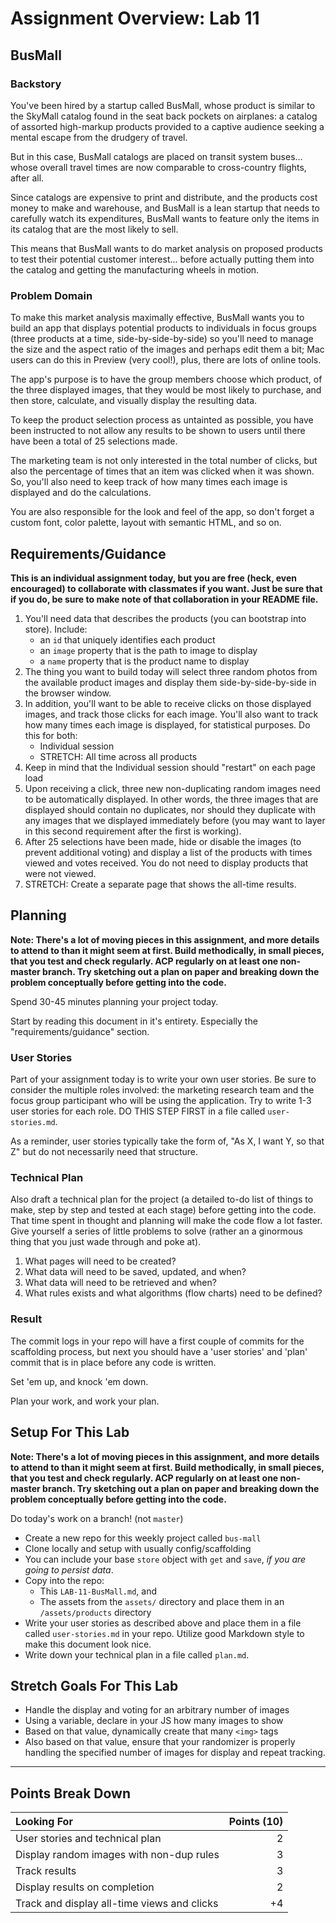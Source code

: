 # Assignment Overview: Lab 11

## BusMall

### Backstory

You've been hired by a startup called BusMall, whose product is similar to the SkyMall catalog found in the seat back pockets on airplanes: a catalog of assorted high-markup products provided to a captive audience seeking a mental escape from the drudgery of travel.

But in this case, BusMall catalogs are placed on transit system buses... whose overall travel times are now comparable to cross-country flights, after all.

Since catalogs are expensive to print and distribute, and the products cost money to make and warehouse, and BusMall is a lean startup that needs to carefully watch its expenditures, BusMall wants to feature only the items in its catalog that are the most likely to sell.

This means that BusMall wants to do market analysis on proposed products to test their potential customer interest... before actually putting them into the catalog and getting the manufacturing wheels in motion.

### Problem Domain

To make this market analysis maximally effective, BusMall wants you to build an app that displays potential products to individuals in focus groups (three products at a time, side-by-side-by-side) so you'll need to manage the size and the aspect ratio of the images and perhaps edit them a bit; Mac users can do this in Preview (very cool!), plus, there are lots of online tools.

The app's purpose is to have the group members choose which product, of the three displayed images, that they would be most likely to purchase, and then store, calculate, and visually display the resulting data.

To keep the product selection process as untainted as possible, you have been instructed to not allow any results to be shown to users until there have been a total of 25 selections made.

The marketing team is not only interested in the total number of clicks, but also the percentage of times that an item was clicked when it was shown. So, you'll also need to keep track of how many times each image is displayed and do the calculations.

You are also responsible for the look and feel of the app, so don't forget a custom font, color palette, layout with semantic HTML, and so on.

## Requirements/Guidance

**This is an individual assignment today, but you are free (heck, even encouraged) to collaborate with classmates if you want. Just be sure that if you do, be sure to make note of that collaboration in your README file.**

1. You'll need data that describes the products (you can bootstrap into store). Include: 
    * an `id` that uniquely identifies each product
    * an `image` property that is the path to image to display
    * a `name` property that is the product name to display
1. The thing you want to build today will select three random photos from the 
available product images and display them side-by-side-by-side in the browser window.
1. In addition, you'll want to be able to receive clicks on those displayed images, and track those clicks for each image. You'll also want to track how many times each image is displayed, for statistical purposes. Do this for both:
    * Individual session
    * STRETCH: All time across all products
1. Keep in mind that the Individual session should "restart" on each page load
1. Upon receiving a click, three new non-duplicating random images need to be automatically displayed. In other words, the three images that are displayed should contain no duplicates, nor should they duplicate with any images that we displayed immediately before (you may want to layer in this second requirement after the first is working).
1. After 25 selections have been made, hide or disable the images (to prevent additional voting) and display a list of the products with times viewed and votes received. You do not need to display products that were not viewed.
1. STRETCH: Create a separate page that shows the all-time results.

## Planning

**Note: There's a lot of moving pieces in this assignment, and more details to attend to than it might seem at first. Build methodically, in small pieces, that you test and check regularly. ACP regularly on at least one non-master branch. Try sketching out a plan on paper and breaking down the problem conceptually before getting into the code.**

Spend 30-45 minutes planning your project today.

Start by reading this document in it's entirety. Especially the "requirements/guidance" section.

### User Stories

Part of your assignment today is to write your own user stories. Be sure to consider the multiple roles involved: the marketing research team and the focus group participant who will be using the application. Try to write 1-3 user stories for each role. DO THIS STEP FIRST in a file called `user-stories.md`.

As a reminder, user stories typically take the form of, "As X, I want Y, so that Z" but do not necessarily need that structure.

### Technical Plan

Also draft a technical plan for the project (a detailed to-do list of things to make, step by step and tested at each stage) before getting into the code. That time spent in thought and planning will make the code flow a lot faster. Give yourself a series of little problems to solve (rather an a ginormous thing that you just wade through and poke at).

1. What pages will need to be created?
1. What data will need to be saved, updated, and when?
1. What data will need to be retrieved and when?
1. What rules exists and what algorithms (flow charts) need to be defined?

### Result

The commit logs in your repo will have a first couple of commits for the scaffolding process, but next you should have a 'user stories' and 'plan' commit that is in place before any code is written.

Set 'em up, and knock 'em down.

Plan your work, and work your plan.

## Setup For This Lab

**Note: There's a lot of moving pieces in this assignment, and more details to attend to than it might seem at first. Build methodically, in small pieces, that you test and check regularly. ACP regularly on at least one non-master branch. Try sketching out a plan on paper and breaking down the problem conceptually before getting into the code.**

Do today's work on a branch! (not `master`)

* Create a new repo for this weekly project called `bus-mall`
* Clone locally and setup with usually config/scaffolding
* You can include your base `store` object with `get` and `save`, _if you are going
to persist data_.
* Copy into the repo:
    * This `LAB-11-BusMall.md`, and
    * The assets from the `assets/` directory and place them in an `/assets/products` directory
* Write your user stories as described above and place them in a file called `user-stories.md` in your repo. Utilize good Markdown style to make this document look nice.
* Write down your technical plan in a file called `plan.md`.


## Stretch Goals For This Lab

* Handle the display and voting for an arbitrary number of images
* Using a variable, declare in your JS how many images to show
* Based on that value, dynamically create that many `<img>` tags
* Also based on that value, ensure that your randomizer is properly handling the specified number of images for display and repeat tracking.

---

## Points Break Down

Looking For | Points (10)
:--|--:
User stories and technical plan | 2
Display random images with non-dup rules | 3
Track results | 3
Display results on completion | 2
Track and display all-time views and clicks | +4


